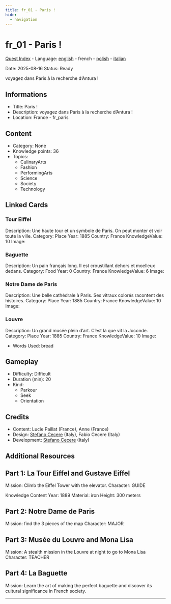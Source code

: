 ```yaml
---
title: fr_01 - Paris !
hide:
  - navigation
---
```


# fr_01 - Paris !
[Quest Index](./index.fr.md) - Language: [english](./fr_01.md) - french - [polish](./fr_01.pl.md) - [italian](./fr_01.it.md)

Date: 2025-08-16
Status: Ready

voyagez dans Paris à la recherche d’Antura !

## Informations

- Title: Paris !
- Description: voyagez dans Paris à la recherche d’Antura !
- Location: France - fr_paris
## Content
- Category: None
- Knowledge points: 36
- Topics:
  - CulinaryArts
  - Fashion
  - PerformingArts
  - Science
  - Society
  - Technology

## Linked Cards
### Tour Eiffel
Description: Une haute tour et un symbole de Paris. On peut monter et voir toute la ville.
Category: Place
Year: 1885
Country: France
KnowledgeValue: 10
Image: 

### Baguette
Description: Un pain français long. Il est croustillant dehors et moelleux dedans.
Category: Food
Year: 0
Country: France
KnowledgeValue: 6
Image: 

### Notre Dame de Paris
Description: Une belle cathédrale à Paris. Ses vitraux colorés racontent des histoires.
Category: Place
Year: 1885
Country: France
KnowledgeValue: 10
Image: 

### Louvre
Description: Un grand musée plein d’art. C’est là que vit la Joconde.
Category: Place
Year: 1885
Country: France
KnowledgeValue: 10
Image: 

- Words Used: bread
## Gameplay
- Difficulty: Difficult
- Duration (min): 20
- Kind:
  - Parkour
  - Seek
  - Orientation
## Credits
- Content: Lucie Paillat (France), Anne (France)
- Design: [Stefano Cecere](https://stefanocecere.com) (Italy), Fabio Cecere (Italy)
- Development: [Stefano Cecere](https://stefanocecere.com) (Italy)

## Additional Resources


## Part 1: La Tour Eiffel and Gustave Eiffel
Mission: Climb the Eiffel Tower with the elevator.
Character: GUIDE

Knowledge Content
Year: 1889
Material: iron
Height: 300 meters

## Part 2: Notre Dame de Paris
Mission: find the 3 pieces of the map
Character: MAJOR

## Part 3: Musée du Louvre and Mona Lisa
Mission: A stealth mission in the Louvre at night to go to Mona Lisa
Character: TEACHER

## Part 4: La Baguette
Mission: Learn the art of making the perfect baguette and discover its cultural significance in French society.


---

